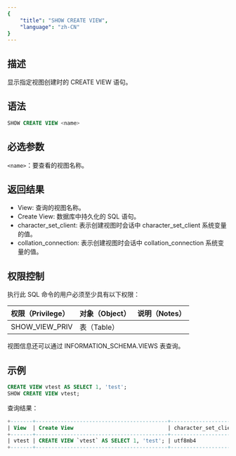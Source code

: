 ```yaml
---
{
    "title": "SHOW CREATE VIEW",
    "language": "zh-CN"
}
---
```


## 描述

显示指定视图创建时的 CREATE VIEW 语句。

## 语法

```sql
SHOW CREATE VIEW <name>
```

## 必选参数

`<name>`：要查看的视图名称。

## 返回结果

- View: 查询的视图名称。
- Create View: 数据库中持久化的 SQL 语句。
- character_set_client: 表示创建视图时会话中 character_set_client 系统变量的值。
- collation_connection: 表示创建视图时会话中 collation_connection 系统变量的值。

## 权限控制

执行此 SQL 命令的用户必须至少具有以下权限：

| 权限（Privilege） | 对象（Object） | 说明（Notes） |
| :---------------- | :------------- | :------------ |
| SHOW_VIEW_PRIV    | 表（Table）    |               |

视图信息还可以通过 INFORMATION_SCHEMA.VIEWS 表查询。

## 示例

```sql
CREATE VIEW vtest AS SELECT 1, 'test';
SHOW CREATE VIEW vtest;
```

查询结果：

```sql
+-------+------------------------------------------+----------------------+----------------------+
| View  | Create View                              | character_set_client | collation_connection |
+-------+------------------------------------------+----------------------+----------------------+
| vtest | CREATE VIEW `vtest` AS SELECT 1, 'test'; | utf8mb4              | utf8mb4_0900_bin     |
+-------+------------------------------------------+----------------------+----------------------+

```
